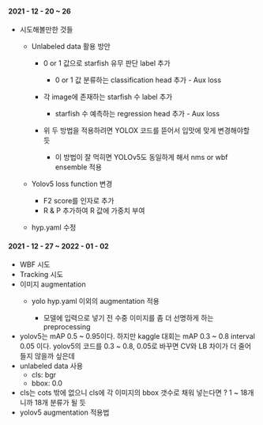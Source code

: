 #### 2021 - 12 - 20 ~ 26

* 시도해볼만한 것들

  * Unlabeled data 활용 방안
    * 0 or 1 값으로 starfish 유무 판단 label 추가
      * 0 or 1 값 분류하는 classification head 추가 - Aux loss 
      
    * 각 image에 존재하는 starfish 수 label 추가
      * starfish 수 예측하는 regression head 추가 - Aux loss
      
    * 위 두 방법을 적용하려면 YOLOX 코드를 뜯어서 입맛에 맞게 변경해야할 듯
      * 이 방법이 잘 먹히면 YOLOv5도 동일하게 해서 nms or wbf ensemble 적용
  * Yolov5 loss function 변경
      * F2 score를 인자로 추가 
      * R & P 추가하여 R 값에 가중치 부여 
  
  
  * hyp.yaml 수정 



#### 2021 - 12 - 27 ~ 2022 - 01 - 02

* WBF 시도
* Tracking 시도
* 이미지 augmentation
  * yolo hyp.yaml 이외의 augmentation 적용

    * 모델에 입력으로 넣기 전 수중 이미지를 좀 더 선명하게 하는 preprocessing
* yolov5는 mAP 0.5 ~ 0.95이다. 하지만 kaggle 대회는 mAP 0.3 ~ 0.8 interval 0.05 이다. yolov5의 코드를 0.3 ~ 0.8, 0.05로 바꾸면 CV와 LB 차이가 더 줄어들지 않을까 싶은데 
* unlabeled data 사용
  * cls: bgr
  * bbox: 0.0
* cls는 cots 밖에 없으니 cls에 각 이미지의 bbox 갯수로 채워 넣는다면 ? 1 ~ 18개니까 18개 분류가 될 듯
* yolov5 augmentation 적용법  
